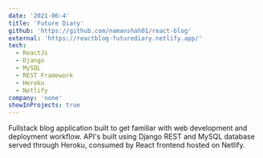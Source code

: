 ```yaml
---
date: '2021-06-4'
title: 'Future Diary'
github: 'https://github.com/namanshah01/react-blog'
external: 'https://reactblog-futurediary.netlify.app/'
tech:
  - ReactJs
  - Django
  - MySQL
  - REST Framework
  - Heroku
  - Netlify
company: 'none'
showInProjects: true
---
```


Fullstack blog application built to get familiar with web development and deployment workflow. API's built using Django REST and MySQL database served through Heroku, consumed by React frontend hosted on Netlify.
